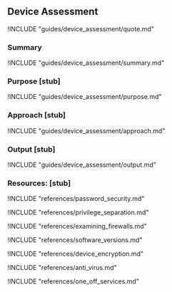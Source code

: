 ## Device Assessment

!INCLUDE "guides/device_assessment/quote.md"

### Summary

!INCLUDE "guides/device_assessment/summary.md"

### Purpose [stub]

!INCLUDE "guides/device_assessment/purpose.md"

### Approach [stub]

!INCLUDE "guides/device_assessment/approach.md"

### Output [stub]

!INCLUDE "guides/device_assessment/output.md"

### Resources: [stub]

!INCLUDE "references/password_security.md"

!INCLUDE "references/privilege_separation.md"

!INCLUDE "references/examining_firewalls.md"

!INCLUDE "references/software_versions.md"

!INCLUDE "references/device_encryption.md"

!INCLUDE "references/anti_virus.md"

!INCLUDE "references/one_off_services.md"
